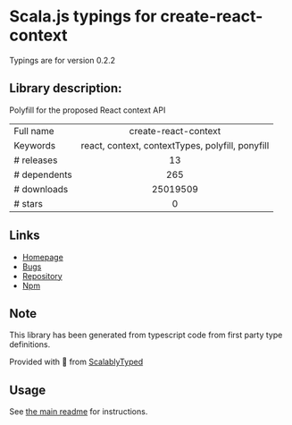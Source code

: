 
# Scala.js typings for create-react-context

Typings are for version 0.2.2

## Library description:
Polyfill for the proposed React context API

|                    |                 |
| ------------------ | :-------------: |
| Full name          | create-react-context |
| Keywords           | react, context, contextTypes, polyfill, ponyfill |
| # releases         | 13 |
| # dependents       | 265 |
| # downloads        | 25019509 |
| # stars            | 0 |

## Links
- [Homepage](https://github.com/thejameskyle/create-react-context#readme)
- [Bugs](https://github.com/thejameskyle/create-react-context/issues)
- [Repository](https://github.com/thejameskyle/create-react-context)
- [Npm](https://www.npmjs.com/package/create-react-context)
    


## Note
This library has been generated from typescript code from first party type definitions.

Provided with :purple_heart: from [ScalablyTyped](https://github.com/oyvindberg/ScalablyTyped)

## Usage
See [the main readme](../../readme.md) for instructions.


